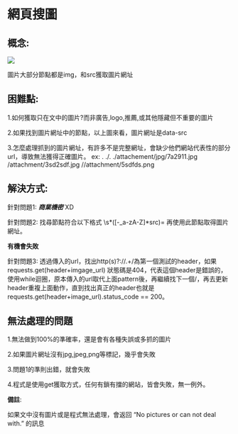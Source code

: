# 網頁搜圖

## 概念:
![](https://i.imgur.com/Vm8auDz.png)

圖片大部分節點都是img，和src獲取圖片網址

## 困難點:

1.如何獲取只在文中的圖片?而非廣告,logo,推薦,或其他隱藏但不重要的圖片

2.如果找到圖片網址中的節點，以上圖來看，圖片網址是data-src

3.怎麼處理抓到的圖片網址，有許多不是完整網址，會缺少他們網站代表性的部分url，導致無法獲得正確圖片。
ex:
. ./. ./attachement/jpg/7a2911.jpg
/attachment/3sd2sdf.jpg
//attachment/5sdfds.png
## 解決方式:
針對問題1:
***商業機密*** XD

針對問題2:
找尋節點符合以下格式
\s*([-_a-zA-Z]*src)=
再使用此節點取得圖片網址。

**有機會失敗**

針對問題3:
透過傳入的url，找出http(s)?://.+/為第一個測試的header，如果requests.get(header+imgage_url) 狀態碼是404，代表這個header是錯誤的，使用while迴圈，原本傳入的url取代上面pattern後，再繼續找下一個/，再去更新header重複上面動作，直到找出真正的header也就是requests.get(header+image_url).status_code == 200。

## 無法處理的問題

1.無法做到100%的準確率，還是會有各種失誤或多抓的圖片

2.如果圖片網址沒有jpg,jpeg,png等標記，幾乎會失敗

3.問題1的準則出錯，就會失敗

4.程式是使用get獲取方式，任何有鎖有擋的網站，皆會失敗，無一例外。

**備註**:

如果文中沒有圖片或是程式無法處理，會返回
“No pictures or can not deal with.”
的訊息

